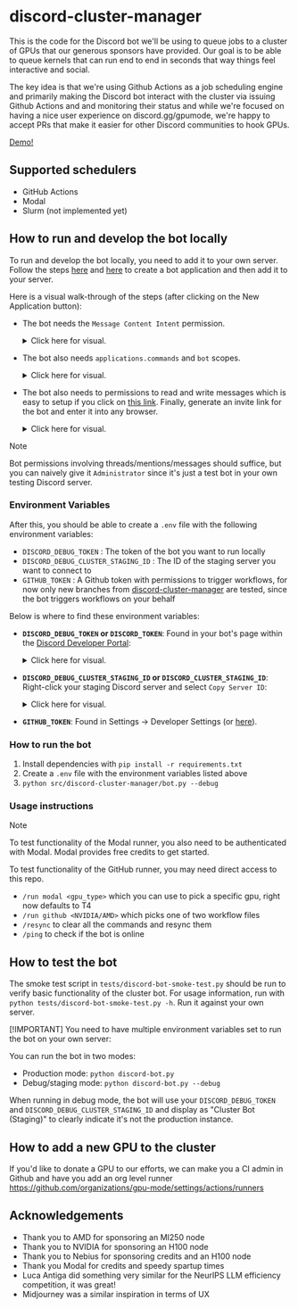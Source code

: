 # discord-cluster-manager

This is the code for the Discord bot we'll be using to queue jobs to a cluster of GPUs that our generous sponsors have provided. Our goal is to be able to queue kernels that can run end to end in seconds that way things feel interactive and social.

The key idea is that we're using Github Actions as a job scheduling engine and primarily making the Discord bot interact with the cluster via issuing Github Actions and and monitoring their status and while we're focused on having a nice user experience on discord.gg/gpumode, we're happy to accept PRs that make it easier for other Discord communities to hook GPUs.

[Demo!](https://www.youtube.com/watch?v=-u7kX_vpLfk)

## Supported schedulers

* GitHub Actions
* Modal
* Slurm (not implemented yet)

## How to run and develop the bot locally

To run and develop the bot locally, you need to add it to your own server. Follow the steps [here](https://discordjs.guide/preparations/setting-up-a-bot-application.html#creating-your-bot) and [here](https://discordjs.guide/preparations/adding-your-bot-to-servers.html#bot-invite-links) to create a bot application and then add it to your server.

Here is a visual walk-through of the steps (after clicking on the New Application button):

- The bot needs the `Message Content Intent` permission.
  <details>
    <summary>Click here for visual.</summary>
    <img width="1440" alt="Screenshot 2024-11-24 at 10 44 46 AM" src="https://github.com/user-attachments/assets/7c873a9d-55b8-4aea-8c9a-9d2909405f03">
  </details>

- The bot also needs `applications.commands` and `bot` scopes.

  <details>
      <summary>Click here for visual.</summary>
    <img width="1440" alt="Screenshot 2024-11-24 at 12 34 09 PM" src="https://github.com/user-attachments/assets/31302214-1d5a-416a-b7b4-93a44442be51">
  </details>

- The bot also needs to permissions to read and write messages which is easy to setup if you click on [this link](https://discord.com/api/oauth2/authorize?client_id=1303135152091697183&permissions=68608&scope=bot%20applications.commands). 
Finally, generate an invite link for the bot and enter it into any browser.

  <details>
      <summary>Click here for visual.</summary>
      <img width="1440" alt="Screenshot 2024-11-24 at 12 44 08 PM" src="https://github.com/user-attachments/assets/54c34b6b-c944-4ce7-96dd-e40cfe79ffb3">
  </details>


> [!NOTE]
> Bot permissions involving threads/mentions/messages should suffice, but you can naively give it `Administrator` since it's just a test bot in your own testing Discord server.  

### Environment Variables
After this, you should be able to create a `.env` file with the following environment variables:

- `DISCORD_DEBUG_TOKEN` : The token of the bot you want to run locally
- `DISCORD_DEBUG_CLUSTER_STAGING_ID` : The ID of the staging server you want to connect to
- `GITHUB_TOKEN` : A Github token with permissions to trigger workflows, for now only new branches from [discord-cluster-manager](https://github.com/gpu-mode/discord-cluster-manager) are tested, since the bot triggers workflows on your behalf


Below is where to find these environment variables:
- **`DISCORD_DEBUG_TOKEN` or `DISCORD_TOKEN`**: Found in your bot's page within the [Discord Developer Portal](https://discord.com/developers/applications/):

  <details>
      <summary>Click here for visual.</summary>
      <img width="1440" alt="Screenshot 2024-11-24 at 11 01 19 AM" src="https://github.com/user-attachments/assets/b98bb4e0-8489-4441-83fb-256053aac34d">
  </details>
  
- **`DISCORD_DEBUG_CLUSTER_STAGING_ID` or `DISCORD_CLUSTER_STAGING_ID`**: Right-click your staging Discord server and select `Copy Server ID`:

  <details>
      <summary>Click here for visual.</summary>
  <img width="1440" alt="Screenshot 2024-11-24 at 10 58 27 AM" src="https://github.com/user-attachments/assets/0754438c-59ef-4db2-bcaa-c96106c16756">
  </details>
  
- **`GITHUB_TOKEN`**: Found in Settings -> Developer Settings (or [here](https://github.com/settings/tokens?type=beta)).

### How to run the bot

1. Install dependencies with `pip install -r requirements.txt`
2. Create a `.env` file with the environment variables listed above
3. `python src/discord-cluster-manager/bot.py --debug`

### Usage instructions

> [!NOTE]
> To test functionality of the Modal runner, you also need to be authenticated with Modal. Modal provides free credits to get started.
> 
> To test functionality of the GitHub runner, you may need direct access to this repo.

* `/run modal <gpu_type>` which you can use to pick a specific gpu, right now defaults to T4
* `/run github <NVIDIA/AMD>` which picks one of two workflow files 
* `/resync` to clear all the commands and resync them
* `/ping` to check if the bot is online


## How to test the bot

The smoke test script in `tests/discord-bot-smoke-test.py` should be run to verify basic functionality of the cluster bot. For usage information, run with `python tests/discord-bot-smoke-test.py -h`. Run it against your own server.

[!IMPORTANT]
You need to have multiple environment variables set to run the bot on your own server:

You can run the bot in two modes:
- Production mode: `python discord-bot.py`
- Debug/staging mode: `python discord-bot.py --debug`

When running in debug mode, the bot will use your `DISCORD_DEBUG_TOKEN` and `DISCORD_DEBUG_CLUSTER_STAGING_ID` and display as "Cluster Bot (Staging)" to clearly indicate it's not the production instance.

## How to add a new GPU to the cluster

If you'd like to donate a GPU to our efforts, we can make you a CI admin in Github and have you add an org level runner https://github.com/organizations/gpu-mode/settings/actions/runners

## Acknowledgements

* Thank you to AMD for sponsoring an MI250 node
* Thank you to NVIDIA for sponsoring an H100 node
* Thank you to Nebius for sponsoring credits and an H100 node
* Thank you Modal for credits and speedy spartup times
* Luca Antiga did something very similar for the NeurIPS LLM efficiency competition, it was great!
* Midjourney was a similar inspiration in terms of UX
